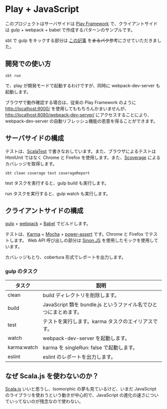 Play + JavaScript
=================

このプロジェクトはサーバサイドは [Play Framework](https://www.playframework.com/) で、クライアントサイドは
gulp + webpack + babel で作成するパターンのサンプルです。

sbt で gulp をキックする部分は [この記事](http://qiita.com/mmizutani/items/9def492ea7bbfb35a57a) を~~まるパク~~参考にさせていただきました。


開発での使い方
--------------

    sbt run

で、play が開発モードで起動するわけですが、同時に webpack-dev-server も起動します。

ブラウザで動作確認する場合は、従来の Play Framework のように [http://localhost:9000/](http://localhost:9000/)
を使用してももちろんかまいませんが、[http://localhost:8080/webpack-dev-server/](http://localhost:8080/webpack-dev-server/)
にアクセスすることにより、webpack-dev-server の自動リフレッシュ機能の恩恵を得ることができます。


サーバサイドの構成
------------------

テストは、[ScalaTest](http://www.scalatest.org/) で書きなおしています。また、ブラウザによるテストは HtmlUnit ではなく Chrome と Firefox
を使用します。また、[Scoverage](http://scoverage.org/) によるカバレッジを取得します。

    sbt clean coverage test coverageReport

test タスクを実行すると、gulp build も実行します。

run タスクを実行すると、gulp watch も実行します。


クライアントサイドの構成
------------------------

[gulp](http://gulpjs.com/) + [webpack](https://webpack.github.io/) + [Babel](https://babeljs.io/) でビルドします。

テストは、[Karma](https://karma-runner.github.io/) + [Mocha](https://mochajs.org/) +
[power-assert](https://github.com/power-assert-js/power-assert) です。Chrome と Firefox でテストします。
Web API 呼び出しの部分は [Sinon.JS](http://sinonjs.org/) を使用したモックを使用しています。

カバレッジもとり、cobertura 形式でレポートを出力します。

### gulp のタスク

|タスク     |説明                                                             |
|-----------|-----------------------------------------------------------------|
|clean      |build ディレクトリを削除します。                                 |
|build      |JavaScript 類を bundle.js というファイル名でひとつにまとめます。 |
|test       |テストを実行します。karma タスクのエイリアスです。               |
|watch      |webpack-dev-server を起動します。                                |
|karma:watch|karma を singleRun: false で起動します。                         |
|eslint     |eslint のレポートを出力します。                                  |


なぜ Scala.js を使わないのか？
------------------------------

[Scala.js](http://www.scala-js.org/) いいと思うし、Isomorphic の夢も見ているけど、いまだ JavaScript
のライブラリを使おうという動きが中心的で、JavaScript の進化の速さについていってないのが残念なので使わない。
